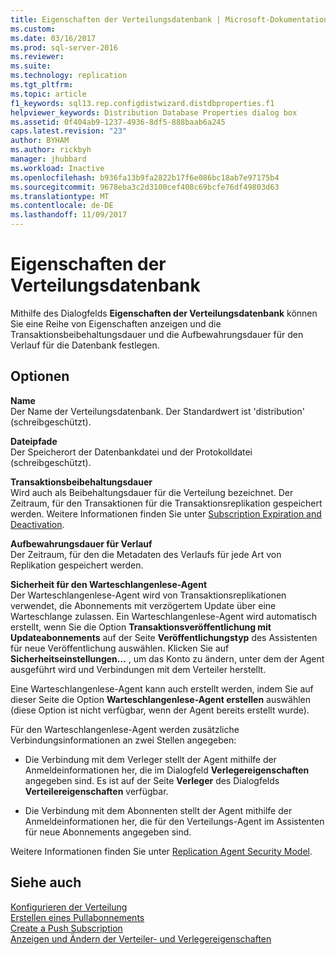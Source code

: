 ```yaml
---
title: Eigenschaften der Verteilungsdatenbank | Microsoft-Dokumentation
ms.custom: 
ms.date: 03/16/2017
ms.prod: sql-server-2016
ms.reviewer: 
ms.suite: 
ms.technology: replication
ms.tgt_pltfrm: 
ms.topic: article
f1_keywords: sql13.rep.configdistwizard.distdbproperties.f1
helpviewer_keywords: Distribution Database Properties dialog box
ms.assetid: 0f404ab9-1237-4936-8df5-888baab6a245
caps.latest.revision: "23"
author: BYHAM
ms.author: rickbyh
manager: jhubbard
ms.workload: Inactive
ms.openlocfilehash: b936fa13b9fa2822b17f6e086bc18ab7e97175b4
ms.sourcegitcommit: 9678eba3c2d3100cef408c69bcfe76df49803d63
ms.translationtype: MT
ms.contentlocale: de-DE
ms.lasthandoff: 11/09/2017
---
```

# <a name="distribution-database-properties"></a>Eigenschaften der Verteilungsdatenbank
  Mithilfe des Dialogfelds **Eigenschaften der Verteilungsdatenbank** können Sie eine Reihe von Eigenschaften anzeigen und die Transaktionsbeibehaltungsdauer und die Aufbewahrungsdauer für den Verlauf für die Datenbank festlegen.  
  
## <a name="options"></a>Optionen  
 **Name**  
 Der Name der Verteilungsdatenbank. Der Standardwert ist 'distribution' (schreibgeschützt).  
  
 **Dateipfade**  
 Der Speicherort der Datenbankdatei und der Protokolldatei (schreibgeschützt).  
  
 **Transaktionsbeibehaltungsdauer**  
 Wird auch als Beibehaltungsdauer für die Verteilung bezeichnet. Der Zeitraum, für den Transaktionen für die Transaktionsreplikation gespeichert werden. Weitere Informationen finden Sie unter [Subscription Expiration and Deactivation](../../relational-databases/replication/subscription-expiration-and-deactivation.md).  
  
 **Aufbewahrungsdauer für Verlauf**  
 Der Zeitraum, für den die Metadaten des Verlaufs für jede Art von Replikation gespeichert werden.  
  
 **Sicherheit für den Warteschlangenlese-Agent**  
 Der Warteschlangenlese-Agent wird von Transaktionsreplikationen verwendet, die Abonnements mit verzögertem Update über eine Warteschlange zulassen. Ein Warteschlangenlese-Agent wird automatisch erstellt, wenn Sie die Option **Transaktionsveröffentlichung mit Updateabonnements** auf der Seite **Veröffentlichungstyp** des Assistenten für neue Veröffentlichung auswählen. Klicken Sie auf **Sicherheitseinstellungen…** , um das Konto zu ändern, unter dem der Agent ausgeführt wird und Verbindungen mit dem Verteiler herstellt.  
  
 Eine Warteschlangenlese-Agent kann auch erstellt werden, indem Sie auf dieser Seite die Option **Warteschlangenlese-Agent erstellen** auswählen (diese Option ist nicht verfügbar, wenn der Agent bereits erstellt wurde).  
  
 Für den Warteschlangenlese-Agent werden zusätzliche Verbindungsinformationen an zwei Stellen angegeben:  
  
-   Die Verbindung mit dem Verleger stellt der Agent mithilfe der Anmeldeinformationen her, die im Dialogfeld **Verlegereigenschaften** angegeben sind. Es ist auf der Seite **Verleger** des Dialogfelds **Verteilereigenschaften** verfügbar.  
  
-   Die Verbindung mit dem Abonnenten stellt der Agent mithilfe der Anmeldeinformationen her, die für den Verteilungs-Agent im Assistenten für neue Abonnements angegeben sind.  
  
 Weitere Informationen finden Sie unter  [Replication Agent Security Model](../../relational-databases/replication/security/replication-agent-security-model.md).  
  
## <a name="see-also"></a>Siehe auch  
 [Konfigurieren der Verteilung](../../relational-databases/replication/configure-distribution.md)   
 [Erstellen eines Pullabonnements](../../relational-databases/replication/create-a-pull-subscription.md)   
 [Create a Push Subscription](../../relational-databases/replication/create-a-push-subscription.md)   
 [Anzeigen und Ändern der Verteiler- und Verlegereigenschaften](../../relational-databases/replication/view-and-modify-distributor-and-publisher-properties.md)  
  
  
